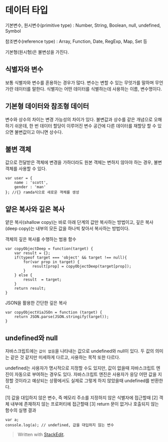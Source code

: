 # 데이터 타입

기본변수, 원시변수(primitive type)
: Number, String, Boolean, null, undefined, Symbol

참조변수(reference type)
: Array, Function, Date, RegExp, Map, Set 등

기본형(원시형)은 불변성을 가진다. 

## 식별자와 변수

보통 식별자와 변수를 혼용하는 경우가 많다. 변수는 변할 수 있는 무엇가를 말하며 무언가란 데이터를 말한다. 식별자는 어떤 데이터를 식별하는데 사용하는 이름, 변수명이다. 

## 기본형 데이터와 참조형 데이터

변수와 상수의 차이는 변경 가능성의 차이가 있다. 불변값과 상수를 같은 개념으로 오해하기 쉬운데, 한 번 데이터 할당이 이루어진 변수 공간에 다른 데이터를 재할당 할 수 있으면 불변값이고 아니면 상수다. 

## 불변 객체

값으로 전달받은 객체에 변경을 가하더라도 원본 객체는 변하지 않아야 하는 경우, 불변객체를 사용할 수 있다. 

```
var user = {
	name : 'scott',
	gender : 'man'
}; //{} ramda식으로 새로운 객체를 생성
```

## 얕은 복사와 깊은 복사

얕은 복사(shallow copy)는 바로 아래 단계의 값만 복사하는 방법이고, 깊은 복사(deep copy)는 내부의 모든 값을 하나씩 찾아서 복사하는 방법이다. 

객체의 깊은 복사를 수행하는 범용 함수
```
var copyObjectDeep = function(target) {
	var result = {};
	if(typeof target === 'object' && target !== null){
		for(var prop in target) {
			result[prop] = copyObjectDeep(target[prop]);
		}
	} else {
		result  = target;
	}
	return result;
}
```

JSON을 활용한 간단한 깊은 복사
```
var copyObjectViaJSOn = function (target) {
	return JSON.parse(JSON.stringify(target));
}
```

## undefined와 null

자바스크립트에는 `값이 없음`을 나타내는 값으로 undefined와 null이 있다. 두 값의 의미는 같은 것 같지만 미세하게 다르고, 사용하는 목적 또한 다르다. 

undefined는 사용자가 명시적으로 지정할 수도 있지만, 값이 없을때 자바스크립트 엔진이 자동으로 부여하는 경우도 있다. 자바스크립트 엔진은 사용자가 응당 어떤 값을 지정할 것이라고 예상되는 상황에서도 실제로 그렇게 하지 않았을때 undefined를 반환한다. 

[1] 값을 대입하지 않은 변수, 즉 메모리 주소를 지정하지 않은 식별자에 접근할때 
[2] 객체 내부에 존재하지 않는 프로퍼티에 접근할때
[3] return 문이 없거나 호출되지 않는 함수의 실행 결과
```
var a;
console.log(a); // undefined, 값을 대입하지 않는 변수
```

 

> Written with [StackEdit](https://stackedit.io/).
<!--stackedit_data:
eyJoaXN0b3J5IjpbLTE0Nzc2NTYzNDAsMTkwMjAyMTMyMCwtMT
U1ODIxOTMwMiwtMTcwOTAwNDUzMCwtMTMxODUzMjAyMF19
-->